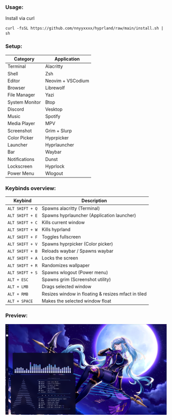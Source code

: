 ### Usage:
Install via curl
  ```shell
  curl -fsSL https://github.com/nnyyxxxx/hyprland/raw/main/install.sh | sh
  ```

### Setup:
| Category | Application |
| --- | --- |
| Terminal | Alacritty |
| Shell | Zsh |
| Editor | Neovim + VSCodium |
| Browser | Librewolf |
| File Manager | Yazi |
| System Monitor | Btop |
| Discord | Vesktop |
| Music | Spotify |
| Media Player | MPV |
| Screenshot | Grim + Slurp |
| Color Picker | Hyprpicker |
| Launcher | Hyprlauncher |
| Bar | Waybar |
| Notifications | Dunst |
| Lockscreen | Hyprlock |
| Power Menu | Wlogout |

### Keybinds overview:
| Keybind | Description |  
| --- | --- |  
| `ALT SHIFT + Q` | Spawns alacritty (Terminal) |  
| `ALT SHIFT + E` | Spawns hyprlauncher (Application launcher) |
| `ALT SHIFT + C` | Kills current window |
| `ALT SHIFT + W` | Kills hyprland |
| `ALT SHIFT + F` | Toggles fullscreen |
| `ALT SHIFT + V` | Spawns hyprpicker (Color picker) |
| `ALT SHIFT + B` | Reloads waybar / Spawns waybar |
| `ALT SHIFT + A` | Locks the screen |
| `ALT SHIFT + R` | Randomizes wallpaper |
| `ALT SHIFT + S` | Spawns wlogout (Power menu)
| `ALT + ESC` | Spawns grim (Screenshot utility) |
| `ALT + LMB` | Drags selected window |
| `ALT + RMB` | Resizes window in floating & resizes mfact in tiled |
| `ALT + SPACE` | Makes the selected window float |

### Preview:
![](.github/preview.png)
